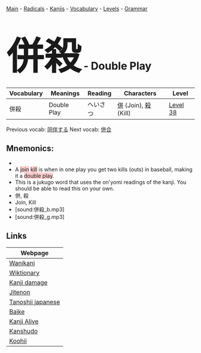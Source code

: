 <style> bigfont {font-size: 100px}</style>
[Main](../README.md) -
[Radicals](../radicals.md) -
[Kanjis](../kanjis.md) -
[Vocabulary](../vocabulary.md) -
[Levels](../levels.md) -
[Grammar](../grammar.md)
# <bigfont> 併殺</bigfont> - Double Play 

| Vocabulary | Meanings | Reading | Characters | Level |
| --- | --- | --- | --- | --- |
| 併殺 | Double Play | へいさつ |  [併](../kanjis/併.md) (Join), [殺](../kanjis/殺.md) (Kill) | [Level 38](../levels/wk_level38.md) |

Previous vocab: [同伴する](同伴する.md) Next vocab: [併合](併合.md) 

## Mnemonics:

* 
* A <span style="background-color:#ffcccb"> join</span> <span style="background-color:#ffcccb"> kill</span> is when in one play you get two kills (outs) in baseball, making it a <span style="background-color:#ffcccb"> double play</span>.
* This is a jukugo word that uses the on'yomi readings of the kanji. You should be able to read this on your own.
* 併, 殺
* Join, Kill
* [sound:併殺_b.mp3]
* [sound:併殺_g.mp3]


## Links 

| Webpage |
| --- |
| [Wanikani          ](https://www.wanikani.com/kanji/併殺) |
| [Wiktionary        ](https://en.wiktionary.org/wiki/併殺) |
| [Kanji damage      ](http://www.kanjidamage.com/kanji/search?utf8=✓&q=併殺) |
| [Jitenon           ](https://jitenon.com/kanji/併殺) |
| [Tanoshii japanese ](https://www.tanoshiijapanese.com/dictionary/kanji.cfm?k=併殺) |
| [Baike             ](https://baike.baidu.com/item/併殺) |
| [Kanji Alive       ](https://app.kanjialive.com/併殺) |
| [Kanshudo          ](https://www.kanshudo.com/searchmn?q=併殺) |
| [Koohii            ](https://kanji.koohii.com/study/kanji/併殺) |
